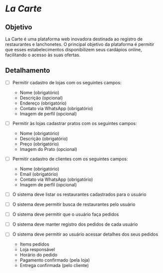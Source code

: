 # _La Carte_

## Objetivo
La Carte é uma plataforma web inovadora destinada ao registro de restaurantes e lanchonetes. O principal objetivo da plataforma é permitir que esses estabelecimentos disponibilizem seus cardápios online, facilitando o acesso às suas ofertas.

## Detalhamento
- [ ] Permitir cadastro de lojas com os seguintes campos:
    * Nome (obrigatório)
    * Descrição (opcional)
    * Endereço (obrigatório)
    * Contato via WhatsApp (obrigatório)
    * Imagem de perfil (opcional)

- [ ] Permitir às lojas cadastrar pratos com os seguintes campos:
    * Nome (obrigatório)
    * Descrição (obrigatório)
    * Preço (obrigatório)
    * Imagem do Prato (opcional)

- [ ] Permitir cadastro de clientes com os seguintes campos:
    * Nome (obrigatório)
    * Email (obrigatório)
    * Contato via WhatsApp (obrigatório)
    * Imagem de perfil (opcional)

- [ ] O sistema deve listar os restaurantes cadastrados para o usuário
- [ ] O sistema deve permitir busca de restaurantes pelo usuário
- [ ] O sistema deve permitir que o usuário faça pedidos
- [ ] O sistema deve manter registro dos pedidos de cada usuário
- [ ] O sistema deve permitir ao usuário acessar detalhes dos seus pedidos
    * Items pedidos
    * Loja responsável
    * Horário do pedido
    * Pagamento confirmado (pela loja)
    * Entrega confirmada (pelo cliente)
